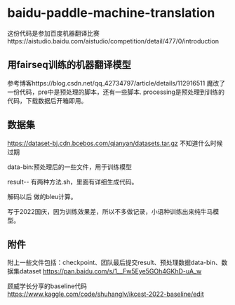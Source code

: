 # baidu-paddle-machine-translation
这份代码是参加百度机器翻译比赛https://aistudio.baidu.com/aistudio/competition/detail/477/0/introduction
## 用fairseq训练的机器翻译模型

参考博客https://blog.csdn.net/qq_42734797/article/details/112916511
  魔改了一份代码，pre中是预处理的脚本，还有一些脚本.
  processing是预处理到训练的代码，下载数据后开箱即用。
## 数据集
https://dataset-bj.cdn.bcebos.com/qianyan/datasets.tar.gz 不知道什么时候过期

data-bin:预处理后的一些文件，用于训练模型

result-- 有两种方法.sh，里面有详细生成代码。

解码以后 做的bleu计算。

写于2022国庆，因为训练效果差，所以不多做记录，小语种训练出来纯牛马模型。
## 附件
附上一些文件包括：checkpoint、团队最后提交result、预处理数据data-bin、数据集dataset
https://pan.baidu.com/s/1__Fw5Eye5GOh4GKhD-uA_w

顾威学长分享的baseline代码
https://www.kaggle.com/code/shuhanglv/ikcest-2022-baseline/edit
